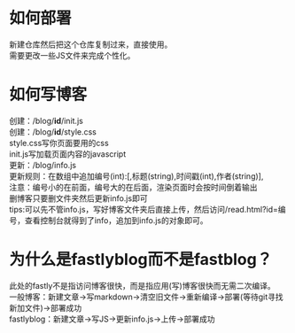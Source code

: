 # 如何部署
新建仓库然后把这个仓库复制过来，直接使用。  
需要更改一些JS文件来完成个性化。
# 如何写博客
创建：/blog/**id**/init.js  
创建：/blog/**id**/style.css  
style.css写你页面要用的css  
init.js写加载页面内容的javascript  
更新：/blog/info.js  
更新规则：在数组中追加编号(int):\[,标题(string),时间戳(int),作者(string)\],  
注意：编号小的在前面，编号大的在后面，渲染页面时会按时间倒着输出  
删博客只要删文件夹然后更新info.js即可  
tips:可以先不管info.js，写好博客文件夹后直接上传，然后访问/read.html?id=编号，查看控制台就得到了info，追加到info.js的对象即可。
# 为什么是fastlyblog而不是fastblog？
此处的fastly不是指访问博客很快，而是指应用(写)博客很快而无需二次编译。  
一般博客：新建文章->写markdown->清空旧文件->重新编译->部署(等待git寻找新加文件)->部署成功  
fastlyblog：新建文章->写JS->更新info.js->上传->部署成功  